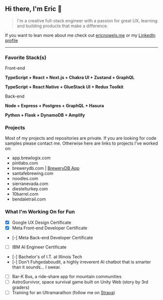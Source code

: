 ## Hi there, I'm Eric 👋

> I'm a creative full-stack engineer with a passion for great UX, learning and building products that make a difference.

If you want to lean more about me check out [ericnowels.me](https://ericnowels.me) or my [LinkedIn profile](https://www.linkedin.com/in/ericnowels/)

___

### Favorite Stack(s)

Front-end

**TypeScript + React + Next.js + Chakra UI + Zustand + GraphQL**

**TypeScript + React Native + GlueStack UI + Redux Toolkit**

Back-end

**Node + Express + Postgres + GraphQL + Hasura**

**Python + Flask + DynamoDB + Amplify**


### Projects

Most of my projects and repositories are private. If you are looking for code samples please contact me. Otherwise here are links to projects I've worked on:

- app.brewlogix.com
- pintlabs.com
- brewerydb.com | [BreweryDB App](https://apps.apple.com/us/app/brewerydb/id6449491682)
- santafebrewing.com
- noodles.com
- sierranevada.com
- diestelturkey.com
- 10barrel.com
- bendaletrail.com


### What I'm Working On for Fun

- [x] Google UX Design Certificate
- [x] Meta Front-end Developer Certificate
- [-] Meta Back-end Developer Certificate
- [ ] IBM AI Engineer Certificate
- [-] Bachelor's of I.T. at Illinois Tech
- [-] Don't Fuhgedaboudit, a highly irreverent AI chatbot that is smarter than it sounds... I swear.
- [ ] Bar-K Bus, a ride-share app for mountain communities
- [ ] AstroSurvivor, space survival game built on Unity Web (story by 3rd graders)
- [ ] Training for an Ultramarathon (follow me on [Strava](https://www.strava.com/athletes/554186))